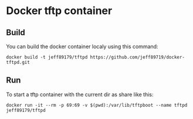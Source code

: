 # Docker tftp container

## Build
You can build the docker container localy using this command:

```
docker build -t jeff89179/tftpd https://github.com/jeff89719/docker-tftpd.git
```

## Run
To start a tftp container with the current dir as share like this:
 
```
docker run -it --rm -p 69:69 -v $(pwd):/var/lib/tftpboot --name tftpd jeff89179/tftpd
```
